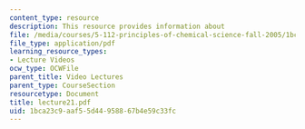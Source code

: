 ```yaml
---
content_type: resource
description: This resource provides information about
file: /media/courses/5-112-principles-of-chemical-science-fall-2005/1bca23c9aaf55d44958867b4e59c33fc_lecture21.pdf
file_type: application/pdf
learning_resource_types:
- Lecture Videos
ocw_type: OCWFile
parent_title: Video Lectures
parent_type: CourseSection
resourcetype: Document
title: lecture21.pdf
uid: 1bca23c9-aaf5-5d44-9588-67b4e59c33fc
---
```


